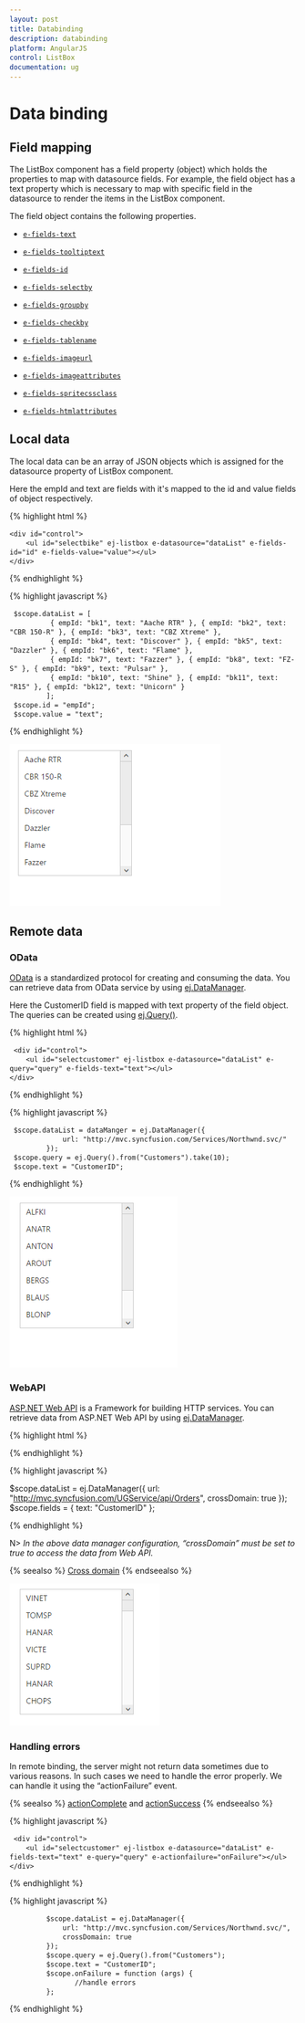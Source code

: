 ```yaml
---
layout: post
title: Databinding
description: databinding
platform: AngularJS
control: ListBox
documentation: ug
---
```


# Data binding

## Field mapping

The ListBox component has a field property (object) which holds the properties to map with datasource fields. For example, the field object has a text property which is necessary to map with specific field in the datasource to render the items in the ListBox component.

The field object contains the following properties.

* [`e-fields-text`](http://help.syncfusion.com/js/api/ejlistbox#members:fields)

* [`e-fields-tooltiptext`](http://helpjs.syncfusion.com/js/api/ejlistbox#members:fields)

* [`e-fields-id`](http://help.syncfusion.com/js/api/ejlistbox#members:fields)

* [`e-fields-selectby`](http://help.syncfusion.com/js/api/ejlistbox#members:fields)

* [`e-fields-groupby`](http://help.syncfusion.com/js/api/ejlistbox#members:fields)

* [`e-fields-checkby`](http://help.syncfusion.com/js/api/ejlistbox#members:fields)

* [`e-fields-tablename`](http://help.syncfusion.com/js/api/ejlistbox#members:fields)

* [`e-fields-imageurl`](http://help.syncfusion.com/js/api/ejlistbox#members:fields)

* [`e-fields-imageattributes`](http://help.syncfusion.com/js/api/ejlistbox#members:fields)

* [`e-fields-spritecssclass`](http://help.syncfusion.com/js/api/ejlistbox#members:fields)

* [`e-fields-htmlattributes`](http://help.syncfusion.com/js/api/ejlistbox#members:fields)


## Local data

The local data can be an array of JSON objects which is assigned for the datasource property of ListBox component.

Here the empId and text are fields with it's mapped to the id and value fields of object respectively.

{% highlight html %}

    <div id="control">
        <ul id="selectbike" ej-listbox e-datasource="dataList" e-fields-id="id" e-fields-value="value"></ul>
    </div>    

{% endhighlight %}

{% highlight javascript %}

     $scope.dataList = [
              { empId: "bk1", text: "Aache RTR" }, { empId: "bk2", text: "CBR 150-R" }, { empId: "bk3", text: "CBZ Xtreme" },
              { empId: "bk4", text: "Discover" }, { empId: "bk5", text: "Dazzler" }, { empId: "bk6", text: "Flame" },
              { empId: "bk7", text: "Fazzer" }, { empId: "bk8", text: "FZ-S" }, { empId: "bk9", text: "Pulsar" },
              { empId: "bk10", text: "Shine" }, { empId: "bk11", text: "R15" }, { empId: "bk12", text: "Unicorn" }
             ];
     $scope.id = "empId";
     $scope.value = "text";

{% endhighlight %}

![FieldSetting Listbox](Databinding_images\Databinding_img1.png)

## Remote data

### OData

[OData](http://helpjs.syncfusion.com/js/datamanager/data-binding) is a standardized protocol for creating and consuming the data. You can retrieve data from OData service by using [ej.DataManager](http://helpjs.syncfusion.com/js/datamanager/getting-started).

Here the CustomerID field is mapped with text property of the field object. The queries can be created using [ej.Query()](http://helpjs.syncfusion.com/js/datamanager/query).

{% highlight html %}

     <div id="control">
        <ul id="selectcustomer" ej-listbox e-datasource="dataList" e-query="query" e-fields-text="text"></ul>
    </div>   

{% endhighlight %}

{% highlight javascript %}

     $scope.dataList = dataManger = ej.DataManager({
                 url: "http://mvc.syncfusion.com/Services/Northwnd.svc/"
             });
     $scope.query = ej.Query().from("Customers").take(10);
     $scope.text = "CustomerID";

{% endhighlight %}

![Alt text](Databinding_images\Databinding_img2.png)

### WebAPI

[ASP.NET Web API](https://msdn.microsoft.com/en-us/library/hh833994%28v=vs.108%29.aspx) is a Framework for building HTTP services. You can retrieve data from ASP.NET Web API by using [ej.DataManager](http://helpjs.syncfusion.com/js/datamanager/getting-started).

{% highlight html %}    

<div id="control">
        <ul id="selectcustomer" ej-listbox e-datasource="dataList" e-fields="fields"></ul>
    </div>   

{% endhighlight %}

{% highlight javascript %}

 $scope.dataList = ej.DataManager({
                 url: "http://mvc.syncfusion.com/UGService/api/Orders",
                 crossDomain: true
             });
 $scope.fields = { text: "CustomerID" };

{% endhighlight %}

N> _In the above data manager configuration, “crossDomain” must be set to true to access the data from Web API._

 {% seealso %} [Cross domain](http://help.syncfusion.com/js/grid/data-binding) {% endseealso %}

![Alt text](Databinding_images\Databinding_img3.png)


### Handling errors

 In remote binding, the server might not return data sometimes due to various reasons. In such cases we need to handle the error properly. We can handle it using the “actionFailure” event. 

{% seealso %} [actionComplete](http://help.syncfusion.com/js/api/ejlistbox#events:actioncomplete) and [actionSuccess](http://help.syncfusion.com/js/api/ejlistbox#events:actionsuccess) {% endseealso %}

{% highlight javascript %}

     <div id="control">
        <ul id="selectcustomer" ej-listbox e-datasource="dataList" e-fields-text="text" e-query="query" e-actionfailure="onFailure"></ul>
    </div>

{% endhighlight %}

{% highlight javascript %}

             $scope.dataList = ej.DataManager({
                 url: "http://mvc.syncfusion.com/Services/Northwnd.svc/",
                 crossDomain: true
             });
             $scope.query = ej.Query().from("Customers");
             $scope.text = "CustomerID";
             $scope.onFailure = function (args) {
                    //handle errors
             };

{% endhighlight %}












